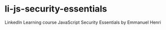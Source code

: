 # li-js-security-essentials
LinkedIn Learning course JavaScript Security Essentials by Emmanuel Henri
